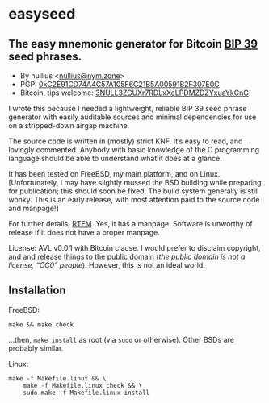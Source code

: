 # easyseed

## The easy mnemonic generator for Bitcoin [BIP 39](https://github.com/bitcoin/bips/blob/master/bip-0039.mediawiki) seed phrases.

- By nullius <[nullius@nym.zone](mailto:nullius@nym.zone)>
- PGP: [0xC2E91CD74A4C57A105F6C21B5A00591B2F307E0C](https://sks-keyservers.net/pks/lookup?op=get&search=0xC2E91CD74A4C57A105F6C21B5A00591B2F307E0C)
- Bitcoin, tips welcome: [3NULL3ZCUXr7RDLxXeLPDMZDZYxuaYkCnG](bitcoin:3NULL3ZCUXr7RDLxXeLPDMZDZYxuaYkCnG)

I wrote this because I needed a lightweight, reliable BIP 39 seed phrase generator with easily auditable sources and minimal dependencies for use on a stripped-down airgap machine.

The source code is written in (mostly) strict KNF.  It’s easy to read, and lovingly commented.  Anybody with basic knowledge of the C programming language should be able to understand what it does at a glance.

It has been tested on FreeBSD, my main platform, and on Linux.  [Unfortunately, I may have slightly mussed the BSD building while preparing for publication; this should soon be fixed.  The build system generally is still wonky.  This is an early release, with most attention paid to the source code and manpage!]

For further details, [RTFM](https://raw.githubusercontent.com/nym-zone/easyseed/easyseed.1.txt).  Yes, it has a manpage.  Software is unworthy of release if it does not have a proper manpage.

License: AVL v0.0.1 with Bitcoin clause.  I would prefer to disclaim copyright, and and release things to the public domain (*the public domain is not a license, “CC0” people*).  However, this is not an ideal world.

## Installation

FreeBSD:

```
make && make check
```

...then, `make install` as root (via `sudo` or otherwise).  Other BSDs are probably similar.

Linux:

```
make -f Makefile.linux && \
	make -f Makefile.linux check && \
	sudo make -f Makefile.linux install
```
